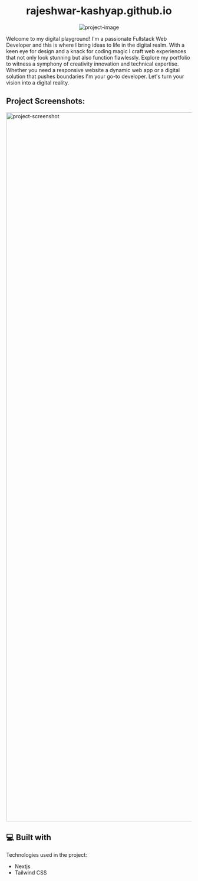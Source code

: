 <h1 align="center" id="title">rajeshwar-kashyap.github.io</h1>

<p align="center"><img src="https://socialify.git.ci/rajeshwar-kashyap/rajeshwar-kashyap.github.io/image?language=1&amp;owner=1&amp;name=1&amp;stargazers=1&amp;theme=Light" alt="project-image"></p>

<p id="description">Welcome to my digital playground! I'm a passionate Fullstack Web Developer and this is where I bring ideas to life in the digital realm. With a keen eye for design and a knack for coding magic I craft web experiences that not only look stunning but also function flawlessly. Explore my portfolio to witness a symphony of creativity innovation and technical expertise. Whether you need a responsive website a dynamic web app or a digital solution that pushes boundaries I'm your go-to developer. Let's turn your vision into a digital reality.</p>

<h2>Project Screenshots:</h2>

<img src="https://ik.imagekit.io/rjkashyap05/portfolio/rajeshwar-kashyap-github-io_OBr0G1NDp.png?updatedAt=1693158092029" alt="project-screenshot" width="1920" height="1920/">

  
  
<h2>💻 Built with</h2>

Technologies used in the project:

*   Nextjs
*   Tailwind CSS
